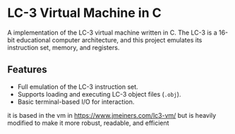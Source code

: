 # LC-3 Virtual Machine in C

A implementation of the LC-3 virtual machine written in C. The LC-3 is a 16-bit educational computer architecture, and this project emulates its instruction set, memory, and registers.

## Features

- Full emulation of the LC-3 instruction set.
- Supports loading and executing LC-3 object files (`.obj`).
- Basic terminal-based I/O for interaction.

it is based in the vm in https://www.jmeiners.com/lc3-vm/ but is heavily modified to make it more robust, readable, and efficient

